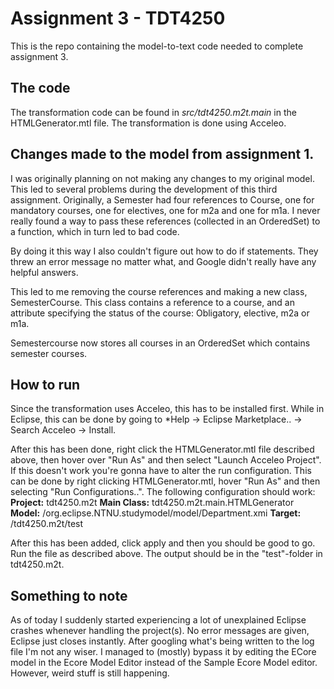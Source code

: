 # Assignment 3 - TDT4250
This is the repo containing the model-to-text code needed to complete assignment 3.

## The code
The transformation code can be found in *src/tdt4250.m2t.main* in the HTMLGenerator.mtl file.
The transformation is done using Acceleo.

## Changes made to the model from assignment 1.
I was originally planning on not making any changes to my original model. 
This led to several problems during the development of this third assignment.
Originally, a Semester had four references to Course, one for mandatory courses, one for electives, one for m2a and one for m1a.
I never really found a way to pass these references (collected in an OrderedSet) to a function, which in turn led to bad code.

By doing it this way I also couldn't figure out how to do if statements. They threw an error message no matter what, and Google 
didn't really have any helpful answers. 

This led to me removing the course references and making a new class, SemesterCourse.
This class contains a reference to a course, and an attribute specifying the status of the course: Obligatory, elective, m2a or m1a.

Semestercourse now stores all courses in an OrderedSet which contains semester courses.

## How to run
Since the transformation uses Acceleo, this has to be installed first. While in Eclipse, this can be done by going to
*Help -> Eclipse Marketplace.. -> Search Acceleo -> Install.

After this has been done, right click the HTMLGenerator.mtl file described above, then hover over "Run As" and then select "Launch Acceleo Project".
If this doesn't work you're gonna have to alter the run configuration. This can be done by right clicking HTMLGenerator.mtl,
hover "Run As" and then selecting "Run Configurations..". The following configuration should work:
**Project:** tdt4250.m2t
**Main Class:** tdt4250.m2t.main.HTMLGenerator
**Model:** /org.eclipse.NTNU.studymodel/model/Department.xmi
**Target:** /tdt4250.m2t/test

After this has been added, click apply and then you should be good to go. Run the file as described above.
The output should be in the "test"-folder in tdt4250.m2t.

## Something to note

As of today I suddenly started experiencing a lot of unexplained Eclipse crashes whenever handling the project(s). No error messages
are given, Eclipse just closes instantly. After googling what's being written to the log file I'm not any wiser. I managed to (mostly) 
bypass it by editing the ECore model in the Ecore Model Editor instead of the Sample Ecore Model editor. However, weird stuff is still
happening.
